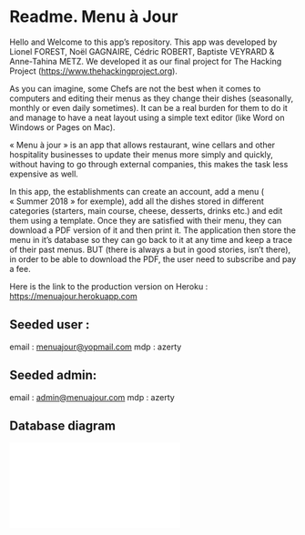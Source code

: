 # Readme. Menu à Jour


Hello and Welcome to this app’s repository. 
This app was developed by Lionel FOREST, Noël GAGNAIRE, Cédric ROBERT, Baptiste VEYRARD & Anne-Tahina METZ. 
We developed it as our final project for The Hacking Project (https://www.thehackingproject.org).

As you can imagine, some Chefs are not the best when it comes to computers and editing their menus as they change their dishes (seasonally, monthly or even daily sometimes). It can be a real burden for them to do it and manage to have a neat layout using a simple text editor (like Word on Windows or Pages on Mac).

« Menu à jour » is an app that allows restaurant, wine cellars and other hospitality businesses to update their menus more simply and quickly, without having to go through external companies, this makes the task less expensive as well. 

In this app, the establishments can create an account, add a menu ( « Summer 2018 » for exemple), add all the dishes stored in different categories (starters, main course, cheese, desserts, drinks etc.) and edit them using a template. Once they are satisfied with their menu, they can download a PDF version of it and then print it. The application then store the menu in it’s database so they can go back to it at any time and keep a trace of their past menus. 
BUT (there is always a but in good stories, isn’t there), in order to be able to download the PDF, the user need to subscribe and pay a fee. 


Here is the link to the production version on Heroku : https://menuajour.herokuapp.com 

## Seeded user : 
email : menuajour@yopmail.com
mdp : azerty

## Seeded admin:
email : admin@menuajour.com
mdp : azerty

## Database diagram

![alt text](./erd.pdf?raw=true "DB Diagram")


